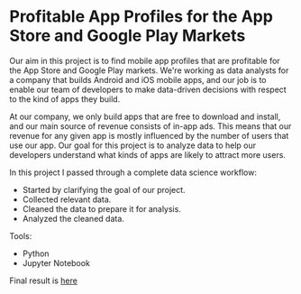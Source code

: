 # Profitable App Profiles for the App Store and Google Play Markets

Our aim in this project is to find mobile app profiles that are profitable for the App Store and Google Play markets. We're working as data analysts for a company that builds Android and iOS mobile apps, and our job is to enable our team of developers to make data-driven decisions with respect to the kind of apps they build.

At our company, we only build apps that are free to download and install, and our main source of revenue consists of in-app ads. This means that our revenue for any given app is mostly influenced by the number of users that use our app. Our goal for this project is to analyze data to help our developers understand what kinds of apps are likely to attract more users.

In this project I passed through a complete data science workflow:

- Started by clarifying the goal of our project.
- Collected relevant data.
- Cleaned the data to prepare it for analysis.
- Analyzed the cleaned data.

Tools:

- Python
- Jupyter Notebook

Final result is [here](https://github.com/AndriiTsokur/data-project-001/blob/main/profitable_app_profiles.ipynb)
